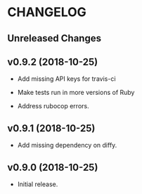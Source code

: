 # CHANGELOG

Unreleased Changes
------------------

v0.9.2 (2018-10-25)
--------------------

* Add missing API keys for travis-ci

* Make tests run in more versions of Ruby

* Address rubocop errors.

v0.9.1 (2018-10-25)
--------------------

* Add missing dependency on diffy.

v0.9.0 (2018-10-25)
--------------------

* Initial release.
